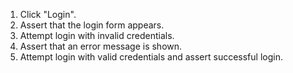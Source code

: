 1. Click "Login".
2. Assert that the login form appears.
3. Attempt login with invalid credentials.
4. Assert that an error message is shown.
5. Attempt login with valid credentials and assert successful login.